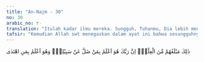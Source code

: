 ```yaml
---
title: "An-Najm - 30"
no: 30
arabic_no: ٣٠
translation: "Itulah kadar ilmu mereka. Sungguh, Tuhanmu, Dia lebih mengetahui siapa yang tersesat dari jalan-Nya dan Dia pula yang mengetahui siapa yang mendapat petunjuk. "
tafsir: "Kemudian Allah swt menegaskan dalam ayat ini bahwa sesungguhnya Dia Maha Mengetahui orang-orang yang memikirkan tanda-tanda kekuasaan-Nya di alam semesta ini serta memikirkan apa-apa yang terkandung dalam seruan rasul-Nya sehingga ia mendapat petunjuk ke jalan kebenaran yang menyelamatkannya pada hari kebangkitan dan mendapat keridaan Tuhannya. Ia berbahagia di dunia karena ia mengikuti apa-apa yang telah digariskan oleh Allah untuk manusia yang mentaati perintah-Nya dan menjauhi larangan-Nya. Allah Maha Mengetahui orang-orang yang menyeleweng dari jalan yang benar yang telah membuat hawa nafsunya menjadi tuhannya yang membekukan akal nuraninya itu. Allah akan memberikan balasan kepada semua makhluk-Nya tanpa memandang kedudukannya di dunia, sesuai keluasan ilmu-Nya, dengan mengutamakan orang-orang yang melakukan pengabdian kepada-Nya. Allah swt berfirman: \n\nBagi orang-orang yang berbuat baik, ada pahala yang terbaik (surga) dan tambahannya (kenikmatan melihat Allah). (Yunus/10: 26)"
---
```

ذٰلِكَ مَبْلَغُهُمْ مِّنَ الْعِلْمِۗ اِنَّ رَبَّكَ هُوَ اَعْلَمُ بِمَنْ ضَلَّ عَنْ سَبِيْلِهٖۙ وَهُوَ اَعْلَمُ بِمَنِ اهْتَدٰى